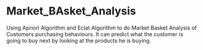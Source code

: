 # Market_BAsket_Analysis

Using Apriori Algorithm and Eclat Algorithm to do Market Basket Analysis of Customers purchasing behaviours. It can predict what the customer is going to buy next by looking at the products he is buying.
